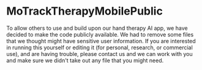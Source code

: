 # MoTrackTherapyMobilePublic
To allow others to use and build upon our hand therapy AI app, we have decided to make the code publicly available. We had to remove some files that we thought might have sensitive user information. If you are interested in running this yourself or editing it (for personal, research, or commercial use), and are having trouble, please contact us and we can work with you and make sure we didn't take out any file that you might need.
